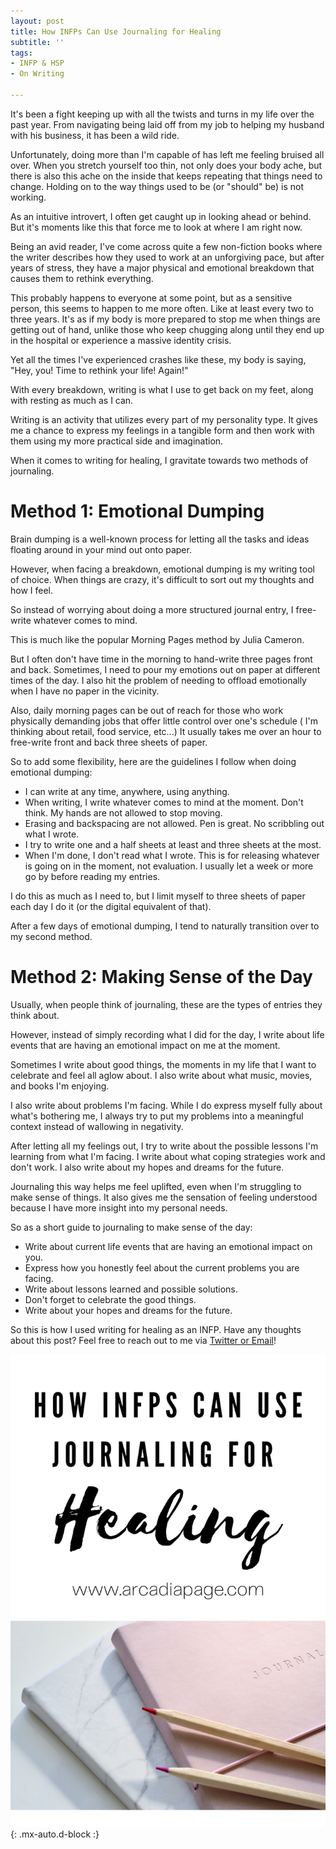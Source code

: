 ```yaml
---
layout: post
title: How INFPs Can Use Journaling for Healing
subtitle: ''
tags:
- INFP & HSP
- On Writing

---
```

It's been a fight keeping up with all the twists and turns in my life over the past year. From navigating being laid off from my job to helping my husband with his business, it has been a wild ride.

Unfortunately, doing more than I'm capable of has left me feeling bruised all over. When you stretch yourself too thin, not only does your body ache, but there is also this ache on the inside that keeps repeating that things need to change. Holding on to the way things used to be (or "should" be) is not working.

As an intuitive introvert, I often get caught up in looking ahead or behind. But it's moments like this that force me to look at where I am right now.

Being an avid reader, I've come across quite a few non-fiction books where the writer describes how they used to work at an unforgiving pace, but after years of stress, they have a major physical and emotional breakdown that causes them to rethink everything.

This probably happens to everyone at some point, but as a sensitive person, this seems to happen to me more often. Like at least every two to three years. It's as if my body is more prepared to stop me when things are getting out of hand, unlike those who keep chugging along until they end up in the hospital or experience a massive identity crisis.

Yet all the times I've experienced crashes like these, my body is saying, "Hey, you! Time to rethink your life! Again!"

With every breakdown, writing is what I use to get back on my feet, along with resting as much as I can.

Writing is an activity that utilizes every part of my personality type. It gives me a chance to express my feelings in a tangible form and then work with them using my more practical side and imagination.

When it comes to writing for healing, I gravitate towards two methods of journaling.

# Method 1: Emotional Dumping

Brain dumping is a well-known process for letting all the tasks and ideas floating around in your mind out onto paper.

However, when facing a breakdown, emotional dumping is my writing tool of choice. When things are crazy, it's difficult to sort out my thoughts and how I feel.

So instead of worrying about doing a more structured journal entry, I free-write whatever comes to mind.

This is much like the popular Morning Pages method by Julia Cameron.

But I often don't have time in the morning to hand-write three pages front and back. Sometimes, I need to pour my emotions out on paper at different times of the day. I also hit the problem of needing to offload emotionally when I have no paper in the vicinity.

Also, daily morning pages can be out of reach for those who work physically demanding jobs that offer little control over one's schedule ( I'm thinking about retail, food service, etc...) It usually takes me over an hour to free-write front and back three sheets of paper.

So to add some flexibility, here are the guidelines I follow when doing emotional dumping:

* I can write at any time, anywhere, using anything.
* When writing, I write whatever comes to mind at the moment. Don't think. My hands are not allowed to stop moving.
* Erasing and backspacing are not allowed. Pen is great. No scribbling out what I wrote.
* I try to write one and a half sheets at least and three sheets at the most.
* When I'm done, I don't read what I wrote. This is for releasing whatever is going on in the moment, not evaluation. I usually let a week or more go by before reading my entries.

I do this as much as I need to, but I limit myself to three sheets of paper each day I do it (or the digital equivalent of that).

After a few days of emotional dumping, I tend to naturally transition over to my second method.

# Method 2: Making Sense of the Day

Usually, when people think of journaling, these are the types of entries they think about.

However, instead of simply recording what I did for the day, I write about life events that are having an emotional impact on me at the moment.

Sometimes I write about good things, the moments in my life that I want to celebrate and feel all aglow about. I also write about what music, movies, and books I'm enjoying.

I also write about problems I'm facing. While I do express myself fully about what's bothering me, I always try to put my problems into a meaningful context instead of wallowing in negativity.

After letting all my feelings out, I try to write about the possible lessons I'm learning from what I'm facing. I write about what coping strategies work and don't work. I also write about my hopes and dreams for the future.

Journaling this way helps me feel uplifted, even when I'm struggling to make sense of things. It also gives me the sensation of feeling understood because I have more insight into my personal needs.

So as a short guide to journaling to make sense of the day:

* Write about current life events that are having an emotional impact on you.
* Express how you honestly feel about the current problems you are facing.
* Write about lessons learned and possible solutions.
* Don't forget to celebrate the good things.
* Write about your hopes and dreams for the future.

So this is how I used writing for healing as an INFP. Have any thoughts about this post? Feel free to reach out to me via [Twitter or Email](https://arcadiapage.com/talk/)!

![](/uploads/infp-journaling-for-healing.png){: .mx-auto.d-block :}